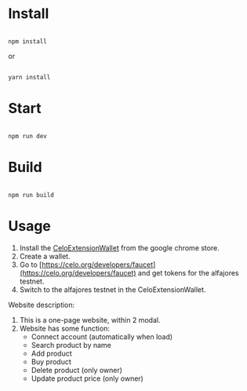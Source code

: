 # Install

```

npm install

```

or

```

yarn install

```

# Start

```

npm run dev

```

# Build

```

npm run build

```

# Usage

1. Install the [CeloExtensionWallet](https://chrome.google.com/webstore/detail/celoextensionwallet/kkilomkmpmkbdnfelcpgckmpcaemjcdh?hl=en) from the google chrome store.
2. Create a wallet.
3. Go to [https://celo.org/developers/faucet](https://celo.org/developers/faucet) and get tokens for the alfajores testnet.
4. Switch to the alfajores testnet in the CeloExtensionWallet.

Website description:

1. This is a one-page website, within 2 modal.
2. Website has some function:
   - Connect account (automatically when load)
   - Search product by name
   - Add product
   - Buy product
   - Delete product (only owner)
   - Update product price (only owner)
